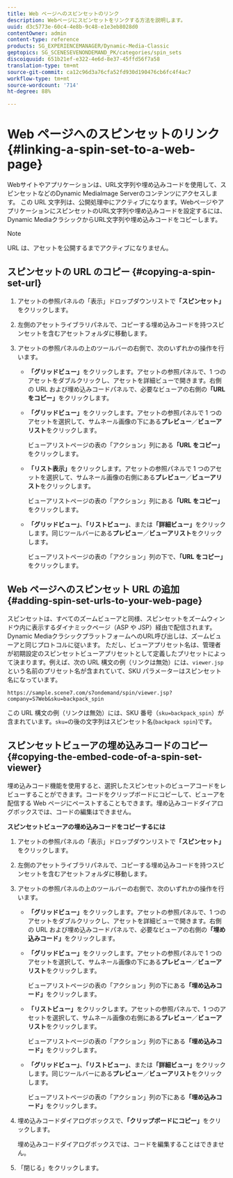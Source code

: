 ```yaml
---
title: Web ページへのスピンセットのリンク
description: Webページにスピンセットをリンクする方法を説明します。
uuid: d3c5773e-60c4-4e8b-9c48-e1e3eb8028d0
contentOwner: admin
content-type: reference
products: SG_EXPERIENCEMANAGER/Dynamic-Media-Classic
geptopics: SG_SCENESEVENONDEMAND_PK/categories/spin_sets
discoiquuid: 651b21ef-e322-4e6d-8e37-45ffd56f7a58
translation-type: tm+mt
source-git-commit: ca12c96d3a76cfa52fd930d190476cb6fc4f4ac7
workflow-type: tm+mt
source-wordcount: '714'
ht-degree: 88%

---
```



# Web ページへのスピンセットのリンク{#linking-a-spin-set-to-a-web-page}

Webサイトやアプリケーションは、URL文字列や埋め込みコードを使用して、スピンセットなどのDynamic MediaImage Serverのコンテンツにアクセスします。 この URL 文字列は、公開処理中にアクティブになります。WebページやアプリケーションにスピンセットのURL文字列や埋め込みコードを設定するには、Dynamic MediaクラシックからURL文字列や埋め込みコードをコピーします。

>[!NOTE]
>
>URL は、アセットを公開するまでアクティブになりません。

## スピンセットの URL のコピー  {#copying-a-spin-set-url}

1. アセットの参照パネルの「表示」ドロップダウンリストで&#x200B;**「スピンセット」**&#x200B;をクリックします。
1. 左側のアセットライブラリパネルで、コピーする埋め込みコードを持つスピンセットを含むアセットフォルダに移動します。
1. アセットの参照パネルの上のツールバーの右側で、次のいずれかの操作を行います。

   * **「グリッドビュー」**&#x200B;をクリックします。アセットの参照パネルで、1 つのアセットをダブルクリックし、アセットを詳細ビューで開きます。右側の URL および埋め込みコードパネルで、必要なビューアの右側の&#x200B;**「URL をコピー」**&#x200B;をクリックします。
   * **「グリッドビュー」**&#x200B;をクリックします。アセットの参照パネルで 1 つのアセットを選択して、サムネール画像の下にある&#x200B;**プレビュー**／**ビューアリスト**&#x200B;をクリックします。

      ビューアリストページの表の「アクション」列にある&#x200B;**「URL をコピー」**&#x200B;をクリックします。

   * **「リスト表示」**&#x200B;をクリックします。アセットの参照パネルで 1 つのアセットを選択して、サムネール画像の右側にある&#x200B;**プレビュー**／**ビューアリスト**&#x200B;をクリックします。

      ビューアリストページの表の「アクション」列にある&#x200B;**「URL をコピー」**&#x200B;をクリックします。

   * **「グリッドビュー」**、**「リストビュー」**、または&#x200B;**「詳細ビュー」**&#x200B;をクリックします。同じツールバーにある&#x200B;**プレビュー**／**ビューアリスト**&#x200B;をクリックします。

      ビューアリストページの表の「アクション」列の下で、**「URL をコピー」**&#x200B;をクリックします。

## Web ページへのスピンセット URL の追加  {#adding-spin-set-urls-to-your-web-page}

スピンセットは、すべてのズームビューアと同様、スピンセットをズームウィンドウ内に表示するダイナミックページ（ASP や JSP）経由で配信されます。Dynamic MediaクラシックプラットフォームへのURL呼び出しは、ズームビューアと同じプロトコルに従います。 ただし、ビューアプリセット名は、管理者が初期設定のスピンセットビューアプリセットとして定義したプリセットによって決まります。例えば、次の URL 構文の例（リンクは無効）には、`viewer.jsp` という名前のプリセット名が含まれていて、SKU パラメーターはスピンセット名になっています。

```as3
https://sample.scene7.com/s7ondemand/spin/viewer.jsp?company=S7Web&sku=backpack_spin
```

この URL 構文の例（リンクは無効）には、SKU 番号（`sku=backpack_spin`）が含まれています。`sku=`の後の文字列はスピンセット名(`backpack spin`)です。

## スピンセットビューアの埋め込みコードのコピー {#copying-the-embed-code-of-a-spin-set-viewer}

埋め込みコード機能を使用すると、選択したスピンセットのビューアコードをレビューすることができます。コードをクリップボードにコピーして、ビューアを配信する Web ページにペーストすることもできます。埋め込みコードダイアログボックスでは、コードの編集はできません。

**スピンセットビューアの埋め込みコードをコピーするには**

1. アセットの参照パネルの「表示」ドロップダウンリストで&#x200B;**「スピンセット」**&#x200B;をクリックします。
1. 左側のアセットライブラリパネルで、コピーする埋め込みコードを持つスピンセットを含むアセットフォルダに移動します。
1. アセットの参照パネルの上のツールバーの右側で、次のいずれかの操作を行います。

   * **「グリッドビュー」**&#x200B;をクリックします。アセットの参照パネルで、1 つのアセットをダブルクリックし、アセットを詳細ビューで開きます。右側の URL および埋め込みコードパネルで、必要なビューアの右側の&#x200B;**「埋め込みコード」**&#x200B;をクリックします。
   * **「グリッドビュー」**&#x200B;をクリックします。アセットの参照パネルで 1 つのアセットを選択して、サムネール画像の下にある&#x200B;**プレビュー**／**ビューアリスト**&#x200B;をクリックします。

      ビューアリストページの表の「アクション」列の下にある&#x200B;**「埋め込みコード」**&#x200B;をクリックします。

   * **「リストビュー」**&#x200B;をクリックします。アセットの参照パネルで、1 つのアセットを選択して、サムネール画像の右側にある&#x200B;**プレビュー**／**ビューアリスト**&#x200B;をクリックします。

      ビューアリストページの表の「アクション」列の下にある&#x200B;**「埋め込みコード」**&#x200B;をクリックします。

   * **「グリッドビュー」**、**「リストビュー」**、または&#x200B;**「詳細ビュー」**&#x200B;をクリックします。同じツールバーにある&#x200B;**プレビュー**／**ビューアリスト**&#x200B;をクリックします。

      ビューアリストページの表の「アクション」列の下にある&#x200B;**「埋め込みコード」**&#x200B;をクリックします。

1. 埋め込みコードダイアログボックスで、**「クリップボードにコピー」**&#x200B;をクリックします。

   埋め込みコードダイアログボックスでは、コードを編集することはできません。

1. 「閉じる」をクリックします。

